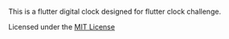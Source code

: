 This is a flutter digital clock designed for flutter clock challenge.

Licensed under the [MIT License](LICENSE)